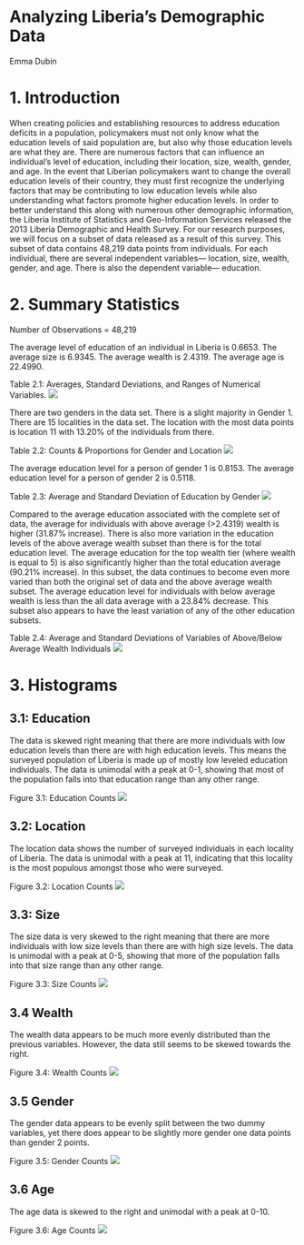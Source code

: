# Analyzing Liberia’s Demographic Data
Emma Dubin
# 1.	Introduction
When creating policies and establishing resources to address education deficits in a population, policymakers must not only know what the education levels of said population are, but also why those education levels are what they are. There are numerous factors that can influence an individual’s level of education, including their location, size, wealth, gender, and age. In the event that Liberian policymakers want to change the overall education levels of their country, they must first recognize the underlying factors that may be contributing to low education levels while also understanding what factors promote higher education levels. In order to better understand this along with numerous other demographic information, the Liberia Institute of Statistics and Geo-Information Services released the 2013 Liberia Demographic and Health Survey. For our research purposes, we will focus on a subset of data released as a result of this survey. This subset of data contains 48,219 data points from individuals. For each individual, there are several independent variables— location, size, wealth, gender, and age. There is also the dependent variable— education.
# 2. Summary Statistics
Number of Observations = 48,219

The average level of education of an individual in Liberia is 0.6653. The average size is 6.9345. The average wealth is 2.4319. The average age is 22.4990.

Table 2.1: Averages, Standard Deviations, and Ranges of Numerical Variables.
![](table1.png) 

There are two genders in the data set. There is a slight majority in Gender 1. There are 15 localities in the data set. The location with the most data points is location 11 with 13.20% of the individuals from there.

Table 2.2: Counts & Proportions for Gender and Location
![](table2.png) 

The average education level for a person of gender 1 is 0.8153. The average education level for a person of gender 2 is 0.5118.

Table 2.3: Average and Standard Deviation of Education by Gender
![](table3.png)

Compared to the average education associated with the complete set of data, the average for individuals with above average (>2.4319) wealth is higher (31.87% increase). There is also more variation in the education levels of the above average wealth subset than there is for the total education level. The average education for the top wealth tier (where wealth is equal to 5) is also significantly higher than the total education average (90.21% increase). In this subset, the data continues to become even more varied than both the original set of data and the above average wealth subset. The average education level for individuals with below average wealth is less than the all data average with a 23.84% decrease. This subset also appears to have the least variation of any of the other education subsets.

Table 2.4: Average and Standard Deviations of Variables of Above/Below Average Wealth Individuals
![](table4.png)
# 3. Histograms
## 3.1: Education
The data is skewed right meaning that there are more individuals with low education levels than there are with high education levels. This means the surveyed population of Liberia is made up of mostly low leveled education individuals. The data is unimodal with a peak at 0-1, showing that most of the population falls into that education range than any other range. 

Figure 3.1: Education Counts
![](education.png)
## 3.2: Location
The location data shows the number of surveyed individuals in each locality of Liberia. The data is unimodal with a peak at 11, indicating that this locality is the most populous amongst those who were surveyed. 

Figure 3.2: Location Counts
![](location.png)
## 3.3: Size
The size data is very skewed to the right meaning that there are more individuals with low size levels than there are with high size levels. The data is unimodal with a peak at 0-5, showing that more of the population falls into that size range than any other range.

Figure 3.3: Size Counts
![](size.png)
## 3.4 Wealth
The wealth data appears to be much more evenly distributed than the previous variables. However, the data still seems to be skewed towards the right. 

Figure 3.4: Wealth Counts
![](wealth.png)
## 3.5 Gender
The gender data appears to be evenly split between the two dummy variables, yet there does appear to be slightly more gender one data points than gender 2 points. 

Figure 3.5: Gender Counts
![](gender.png)
## 3.6 Age
The age data is skewed to the right and unimodal with a peak at 0-10.

Figure 3.6: Age Counts
![](age.png)
